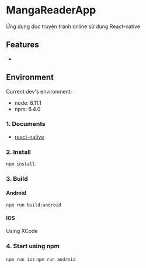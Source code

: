 # MangaReaderApp
Ứng dụng đọc truyện tranh online sử dụng React-native

## Features
-

## Environment
Current dev's environment:
- node: 8.11.1
- npm: 6.4.0

### 1. Documents
- [react-native](https://facebook.github.io/react-native/docs/getting-started.html)

### 2. Install

```npm install```

### 3. Build
#### Android
```npm run build:android```
#### IOS
Using XCode

### 4. Start using npm

```npm run ios```
```npm run android```

